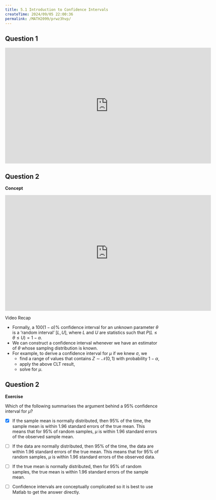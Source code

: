 ```yaml
---
title: 5.1 Introduction to Confidence Intervals
createTime: 2024/09/05 22:00:36
permalink: /MATH2099/prwz3hvp/
---
```


## Question 1

<div class="how_qb">

<iframe width="672" height="378" src="https://www.youtube.com/embed/Gh29jBcCa3s" title="L5 01 Lecture 5 Introduction" frameborder="0" allow="accelerometer; autoplay; clipboard-write; encrypted-media; gyroscope; picture-in-picture; web-share" referrerpolicy="strict-origin-when-cross-origin" allowfullscreen></iframe>

</div>


## Question 2

<div class="how_qb">

**Concept**

<iframe width="672" height="378" src="https://www.youtube.com/embed/aVD1XQsnXJQ" title="L5 02 Confidence Intervals" frameborder="0" allow="accelerometer; autoplay; clipboard-write; encrypted-media; gyroscope; picture-in-picture; web-share" referrerpolicy="strict-origin-when-cross-origin" allowfullscreen></iframe>

Video Recap

- Formally, a $100(1-\alpha)\%$ confidence interval for an unknown parameter $\theta$ is a ‘random interval’ $[L,U]$, where $L$ and $U$ are statistics such that $P(L \leq \theta \leq U) = 1 - \alpha$.
- We can construct a confidence interval whenever we have an estimator of $\theta$ whose samplng distribution is known.
- For example, to derive a confidence interval for $\mu$ if we knew $\sigma$, we
  - find a range of values that contains $Z \sim \mathcal{N}(0,1)$ with probability $1-\alpha$,
  - apply the above CLT result,
  - solve for $\mu$.

</div>

## Question 2

<div class="how_qb">

**Exercise**

Which of the following summarises the argument behind a $95\%$ confidence interval for $\mu$? 

- [x] If the sample mean is normally distributed, then $95\%$ of the time, the sample mean is within $1.96$ standard errors of the true mean. This means that for $95\%$ of random samples, $\mu$ is within $1.96$ standard errors of the observed sample mean.

- [ ] If the data are normally distributed, then $95\%$ of the time, the data are within $1.96$ standard errors of the true mean.  This means that for $95\%$ of random samples, $\mu$ is within $1.96$ standard errors of the observed data.

- [ ] If the true mean is normally distributed, then for $95\%$ of random samples, the true mean is within $1.96$ standard errors of the sample mean.

- [ ] Confidence intervals are conceptually complicated so it is best to use Matlab to get the answer directly.

</div>

